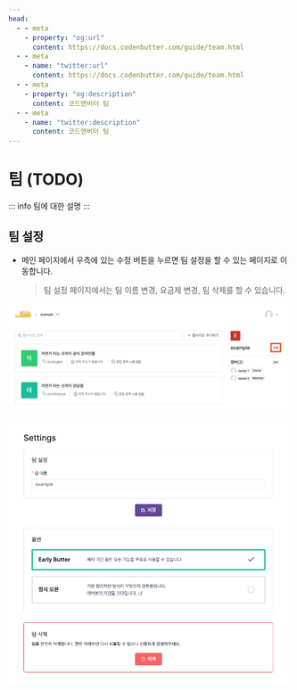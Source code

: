```yaml
---
head:
  - - meta
    - property: "og:url"
      content: https://docs.codenbutter.com/guide/team.html
  - - meta
    - name: "twitter:url"
      content: https://docs.codenbutter.com/guide/team.html
  - - meta
    - property: "og:description"
      content: 코드앤버터 팀
  - - meta
    - name: "twitter:description"
      content: 코드앤버터 팀
---
```


# 팀 (TODO)

::: info
팀에 대한 설명
:::

## 팀 설정

- 메인 페이지에서 우측에 있는 수정 버튼을 누르면 팀 설정을 할 수 있는 페이지로 이동합니다.
  > 팀 설정 페이지에서는 팀 이름 변경, 요금제 변경, 팀 삭제를 할 수 있습니다.

![팀 설정](./imgs/team/section_1.png)

![팀 설정](./imgs/team/section_2.png)
